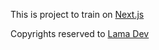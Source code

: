 This is project to train on [Next.js](https://nextjs.org/)

Copyrights reserved to [Lama Dev](https://www.youtube.com/@LamaDev)
